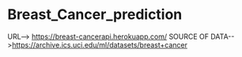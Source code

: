 # Breast_Cancer_prediction
URL--> https://breast-cancerapi.herokuapp.com/
SOURCE OF DATA-->https://archive.ics.uci.edu/ml/datasets/breast+cancer
